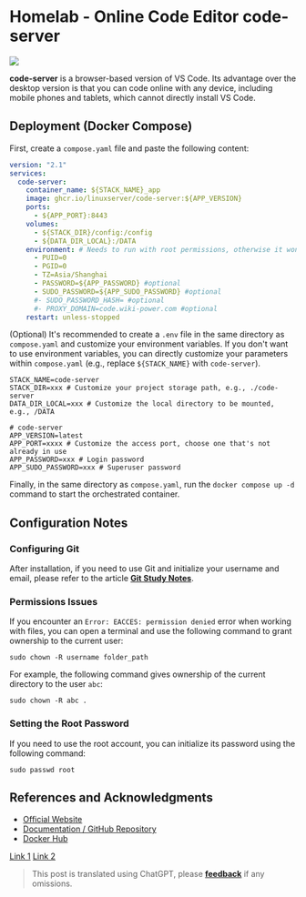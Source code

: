 # Homelab - Online Code Editor code-server

![](https://img.wiki-power.com/d/wiki-media/img/202304132214418.png)

**code-server** is a browser-based version of VS Code. Its advantage over the desktop version is that you can code online with any device, including mobile phones and tablets, which cannot directly install VS Code.

## Deployment (Docker Compose)

First, create a `compose.yaml` file and paste the following content:

```yaml title="compose.yaml"
version: "2.1"
services:
  code-server:
    container_name: ${STACK_NAME}_app
    image: ghcr.io/linuxserver/code-server:${APP_VERSION}
    ports:
      - ${APP_PORT}:8443
    volumes:
      - ${STACK_DIR}/config:/config
      - ${DATA_DIR_LOCAL}:/DATA
    environment: # Needs to run with root permissions, otherwise it won't be able to access other Docker directories or the host machine's root directory
      - PUID=0
      - PGID=0
      - TZ=Asia/Shanghai
      - PASSWORD=${APP_PASSWORD} #optional
      - SUDO_PASSWORD=${APP_SUDO_PASSWORD} #optional
      #- SUDO_PASSWORD_HASH= #optional
      #- PROXY_DOMAIN=code.wiki-power.com #optional
    restart: unless-stopped
```

(Optional) It's recommended to create a `.env` file in the same directory as `compose.yaml` and customize your environment variables. If you don't want to use environment variables, you can directly customize your parameters within `compose.yaml` (e.g., replace `${STACK_NAME}` with `code-server`).

```dotenv title=".env"
STACK_NAME=code-server
STACK_DIR=xxx # Customize your project storage path, e.g., ./code-server
DATA_DIR_LOCAL=xxx # Customize the local directory to be mounted, e.g., /DATA

# code-server
APP_VERSION=latest
APP_PORT=xxxx # Customize the access port, choose one that's not already in use
APP_PASSWORD=xxx # Login password
APP_SUDO_PASSWORD=xxx # Superuser password
```

Finally, in the same directory as `compose.yaml`, run the `docker compose up -d` command to start the orchestrated container.

## Configuration Notes

### Configuring Git

After installation, if you need to use Git and initialize your username and email, please refer to the article [**Git Study Notes**](https://wiki-power.com/en/Git%E5%AD%A6%E4%B9%A0%E7%AC%94%E8%AE%B0#%E5%AE%89%E8%A3%85%E4%B8%8E%E9%85%8D%E7%BDAE).

### Permissions Issues

If you encounter an `Error: EACCES: permission denied` error when working with files, you can open a terminal and use the following command to grant ownership to the current user:

```shell
sudo chown -R username folder_path
```

For example, the following command gives ownership of the current directory to the user `abc`:

```shell
sudo chown -R abc .
```

### Setting the Root Password

If you need to use the root account, you can initialize its password using the following command:

```shell
sudo passwd root
```

## References and Acknowledgments

- [Official Website](https://coder.com/docs/code-server/latest)
- [Documentation / GitHub Repository](https://github.com/linuxserver/docker-code-server)
- [Docker Hub](https://hub.docker.com/r/linuxserver/code-server)

[Link 1](https://coder.com/docs/code-server/latest)
[Link 2](https://github.com/linuxserver/docker-code-server)

> This post is translated using ChatGPT, please [**feedback**](https://github.com/linyuxuanlin/Wiki_MkDocs/issues/new) if any omissions.